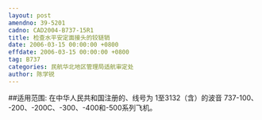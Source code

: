 ```yaml
---
layout: post
amendno: 39-5201
cadno: CAD2004-B737-15R1
title: 检查水平安定面接头的铰链销
date: 2006-03-15 00:00:00 +0800
effdate: 2006-03-15 00:00:00 +0800
tag: B737
categories: 民航华北地区管理局适航审定处
author: 陈学锐
---
```


##适用范围:
在中华人民共和国注册的、线号为 1至3132（含）的波音 737-100、 -200、-200C、-300、-400和-500系列飞机。

